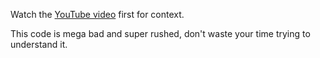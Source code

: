 Watch the [YouTube video](https://www.youtube.com/watch?v=EOaPb9wrgDY) first for context.

This code is mega bad and super rushed, don't waste your time trying to understand it.
